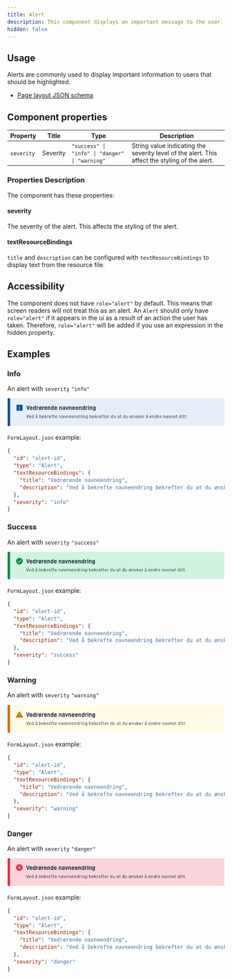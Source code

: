 ```yaml
---
title: Alert
description: This component displays an important message to the user. The component can be used to display a message with different levels of severity.
hidden: false
---
```


## Usage

Alerts are commonly used to display important information to users that should be highlighted.

* [Page layout JSON schema](https://altinncdn.no/schemas/json/layout/layout.schema.v1.json)

## Component properties

| **Property** | **Title**    | **Type**                                       | **Description**                                                                                |
|--------------|--------------|------------------------------------------------|------------------------------------------------------------------------------------------------|
| `severity`   | Severity     | `"success" \| "info" \| "danger" \| "warning"` | String value indicating the severity level of the alert. This affect the styling of the alert. |

### Properties Description

The component has these properties:

#### severity

The severity of the alert. This affects the styling of the alert.


#### textResourceBindings

`title` and `description` can be configured with `textResourceBindings` to display text from the resource file.

## Accessibility

The component does not have `role="alert"` by default. This means that screen readers will not treat this as an alert.
An `Alert` should only have `role="alert"` if it appears in the ui as a result of an action the user has taken. Therefore,
`role="alert"` will be added if you use an expression in the hidden property.

## Examples

### Info

An alert with `severity` `"info"`

![Info card](info.png)

`FormLayout.json` example:

```json
{
  "id": "alert-id",
  "type": "Alert",
  "textResourceBindings": {
    "title": "Vedrørende navneendring",
    "description": "Ved å bekrefte navneendring bekrefter du at du ønsker å endre navnet ditt."
  },
  "severity": "info"
}

```

### Success

An alert with `severity` `"success"`

![Info card](success.png)

`FormLayout.json` example:

```json
{
  "id": "alert-id",
  "type": "Alert",
  "textResourceBindings": {
    "title": "Vedrørende navneendring",
    "description": "Ved å bekrefte navneendring bekrefter du at du ønsker å endre navnet ditt."
  },
  "severity": "success"
}

```
### Warning

An alert with `severity` `"warning"`

![Info card](warning.png)

`FormLayout.json` example:

```json
{
  "id": "alert-id",
  "type": "Alert",
  "textResourceBindings": {
    "title": "Vedrørende navneendring",
    "description": "Ved å bekrefte navneendring bekrefter du at du ønsker å endre navnet ditt."
  },
  "severity": "warning"
}

```
### Danger

An alert with `severity` `"danger"`

![Info card](danger.png)

`FormLayout.json` example:

```json
{
  "id": "alert-id",
  "type": "Alert",
  "textResourceBindings": {
    "title": "Vedrørende navneendring",
    "description": "Ved å bekrefte navneendring bekrefter du at du ønsker å endre navnet ditt."
  },
  "severity": "danger"
}

```

